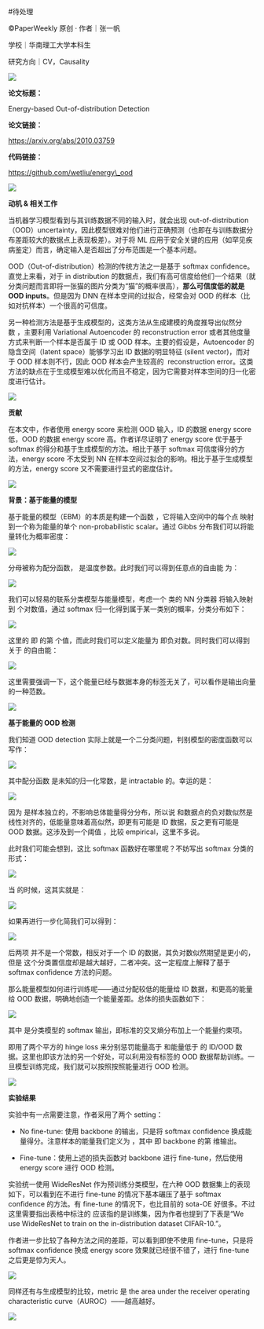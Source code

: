 #待处理 

©PaperWeekly 原创 · 作者｜张一帆  

学校｜华南理工大学本科生

研究方向｜CV，Causality

![](https://mmbiz.qpic.cn/mmbiz_png/VBcD02jFhglKWSjgMlbibg1kkicpJt6MsnFW7jKDicYMZRndVHrw5u4Ucfku0I0TKxAO5gD2IIcgicxsRBqqHVl32w/640?wx_fmt=png)

**论文标题：** 

Energy-based Out-of-distribution Detection

**论文链接：** 

<https://arxiv.org/abs/2010.03759>

**代码链接：** 

<https://github.com/wetliu/energy\_ood>

![](https://mmbiz.qpic.cn/mmbiz_png/Psho9dm7oDHKVtfYDubjKdZRUjAfBQQicF9W4GratnjUc2u6C9rYob1Hv7ebEE1y0fPnNXHJLqK0r0MF65IVvzg/640?wx_fmt=png)

**动机 & 相关工作**

当机器学习模型看到与其训练数据不同的输入时，就会出现 out-of-distribution （OOD）uncertainty，因此模型很难对他们进行正确预测（也即在与训练数据分布差距较大的数据点上表现极差）。对于将 ML 应用于安全关键的应用（如罕见疾病鉴定）而言，确定输入是否超出了分布范围是一个基本问题。

OOD（Out-of-distribution）检测的传统方法之一是基于 softmax confidence。直觉上来看，对于 in distribution 的数据点，我们有高可信度给他们一个结果（就分类问题而言即将一张猫的图片分类为“猫”的概率很高），**那么可信度低的就是 OOD inputs**。但是因为 DNN 在样本空间的过拟合，经常会对 OOD 的样本（比如对抗样本）一个很高的可信度。

另一种检测方法是基于生成模型的，这类方法从生成建模的角度推导出似然分数 ，主要利用 Variational Autoencoder 的 reconstruction error 或者其他度量方式来判断一个样本是否属于 ID 或 OOD 样本。主要的假设是，Autoencoder 的隐含空间（latent space）能够学习出 ID 数据的明显特征 (silent vector)，而对于 OOD 样本则不行，因此 OOD 样本会产生较高的  reconstruction error。这类方法的缺点在于生成模型难以优化而且不稳定，因为它需要对样本空间的归一化密度进行估计。

![](https://mmbiz.qpic.cn/mmbiz_png/Psho9dm7oDHKVtfYDubjKdZRUjAfBQQicGHwySqq1pHs7jzBRW57YbSic1bxn8EKpyWsPaNoUBdheeibFauUE8Aag/640?wx_fmt=png)

**贡献**

在本文中，作者使用 energy score 来检测 OOD 输入，ID 的数据 energy score 低，OOD 的数据 energy score 高。作者详尽证明了 energy score 优于基于 softmax 的得分和基于生成模型的方法。相比于基于 softmax 可信度得分的方法，energy score 不太受到 NN 在样本空间过拟合的影响。相比于基于生成模型的方法，energy score 又不需要进行显式的密度估计。

![](https://mmbiz.qpic.cn/mmbiz_png/Psho9dm7oDHKVtfYDubjKdZRUjAfBQQicE509QKTUnsPWrev9RQslwXA0xCBxpgLAntdcjOsqcm1s9yPFj1QGpQ/640?wx_fmt=png)

**背景：基于能量的模型**

基于能量的模型（EBM）的本质是构建一个函数 ，它将输入空间中的每个点 映射到一个称为能量的单个 non-probabilistic scalar。通过 Gibbs 分布我们可以将能量转化为概率密度：

![](https://mmbiz.qpic.cn/mmbiz_png/Psho9dm7oDGmzVW3iciaEaeyTu0FOKdNrf36IInj5Bgy8ibuJkLkicy6DAOlribLQfiaTtmZermQyVJq7bM7wxegqnHw/640?wx_fmt=png)

分母被称为配分函数， 是温度参数。此时我们可以得到任意点的自由能 为：

![](https://mmbiz.qpic.cn/mmbiz_png/Psho9dm7oDGmzVW3iciaEaeyTu0FOKdNrfvfUAswfRO2mhr9WPTOwGcHO1F8dFmoVxCqGYBmtwVTg59wJAHNhbqw/640?wx_fmt=png)

我们可以轻易的联系分类模型与能量模型，考虑一个 类的 NN 分类器 将输入映射到 个对数值，通过 softmax 归一化得到属于某一类别的概率，分类分布如下：

![](https://mmbiz.qpic.cn/mmbiz_png/Psho9dm7oDGmzVW3iciaEaeyTu0FOKdNrfMU3t0kKpD8ySlYHuGHa20waY1mB1mONJxEZ19Fia3t61k7GSQevZwrw/640?wx_fmt=png)

这里的 即 的第 个值，而此时我们可以定义能量为 即负对数。同时我们可以得到关于 的自由能：

![](https://mmbiz.qpic.cn/mmbiz_png/Psho9dm7oDGmzVW3iciaEaeyTu0FOKdNrfRPOYEgHtiaS8q5Pibngf8kMluH82zlEWic4BXvbdbYYz0dCoBSdRYavLw/640?wx_fmt=png)

这里需要强调一下，这个能量已经与数据本身的标签无关了，可以看作是输出向量 的一种范数。

![](https://mmbiz.qpic.cn/mmbiz_png/Psho9dm7oDHKVtfYDubjKdZRUjAfBQQicWok9zL9F1SkDEB5Yxl0m5G6NFHYp4FTgfHKU0MzibmiaYONMcNicwpKQg/640?wx_fmt=png)

**基于能量的 OOD 检测**

我们知道 OOD detection 实际上就是一个二分类问题，判别模型的密度函数可以写作：

![](https://mmbiz.qpic.cn/mmbiz_png/Psho9dm7oDGmzVW3iciaEaeyTu0FOKdNrfLNTNibyOaRicMe3utS0UWLIGXxEn5Mp4eGg3MyunGu9MUL2vqp8pZI0A/640?wx_fmt=png)

其中配分函数 是未知的归一化常数，是 intractable 的。幸运的是：

![](https://mmbiz.qpic.cn/mmbiz_png/Psho9dm7oDGmzVW3iciaEaeyTu0FOKdNrfOt2Mulic6bia4RUSkYXVoZJXqn0cfia7n5XxibibPYgyFCpFibbBpPKtHdtQ/640?wx_fmt=png)

因为 是样本独立的，不影响总体能量得分分布，所以说 和数据点的负对数似然是线性对齐的，低能量意味着高似然，即更有可能是 ID 数据，反之更有可能是 OOD 数据。这涉及到一个阈值 ，比较 empirical，这里不多说。

此时我们可能会想到，这比 softmax 函数好在哪里呢？不妨写出 softmax 分类的形式：

![](https://mmbiz.qpic.cn/mmbiz_png/Psho9dm7oDGmzVW3iciaEaeyTu0FOKdNrfTEqrMbmoBHvvbtBbMico8dNYRsgd7p9t2FS39SNEeR0tSY9VdcQNX8w/640?wx_fmt=png)

当 的时候，这其实就是：

![](https://mmbiz.qpic.cn/mmbiz_png/Psho9dm7oDGmzVW3iciaEaeyTu0FOKdNrfJFmzp9VuEGJqLedqAn2V5glN1HzpGSoe2LlF9gxIs8DdzCVbrTSIxw/640?wx_fmt=png)

如果再进行一步化简我们可以得到：

![](https://mmbiz.qpic.cn/mmbiz_png/Psho9dm7oDGmzVW3iciaEaeyTu0FOKdNrfu9qjjbZ5yFf0HbGckahI06clXopWZ4DzDOGFtREZljsdygRstBe8ibw/640?wx_fmt=png)

后两项 并不是一个常数，相反对于一个 ID 的数据，其负对数似然期望是更小的，但是 这个分类置信度却是越大越好，二者冲突。这一定程度上解释了基于 softmax confidence 方法的问题。

那么能量模型如何进行训练呢——通过分配较低的能量给 ID 数据，和更高的能量给 OOD 数据，明确地创造一个能量差距。总体的损失函数如下：

![](https://mmbiz.qpic.cn/mmbiz_png/Psho9dm7oDGmzVW3iciaEaeyTu0FOKdNrfnQgJekXfBY8LJ9pWpgnHq7pbiaIm47JFfO8X6MnE6IP3cFnUEwpxicZA/640?wx_fmt=png)

其中 是分类模型的 softmax 输出，即标准的交叉熵分布加上一个能量约束项。

即用了两个平方的 hinge loss 来分别惩罚能量高于 和能量低于 的 ID/OOD 数据。这里也即该方法的另一个好处，可以利用没有标签的 OOD 数据帮助训练。一旦模型训练完成，我们就可以按照按照能量进行 OOD 检测。

![](https://mmbiz.qpic.cn/mmbiz_png/Psho9dm7oDHKVtfYDubjKdZRUjAfBQQic2ibc4lzvUPBOBcoLTliatnqRJWOiazYYxu54ycn4u6MXOnHdb61OAh5OQ/640?wx_fmt=png)

**实验结果**

实验中有一点需要注意，作者采用了两个 setting：

*   No fine-tune: 使用 backbone 的输出，只是将 softmax confidence 换成能量得分。注意样本的能量我们定义为 ，其中 即 backbone 的第 维输出。

    

*   Fine-tune：使用上述的损失函数对 backbone 进行 fine-tune，然后使用 energy score 进行 OOD 检测。

    

实验统一使用 WideResNet 作为预训练分类模型，在六种 OOD 数据集上的表现如下，可以看到在不进行 fine-tune 的情况下基本碾压了基于 softmax confidence 的方法。有 fine-tune 的情况下，也比目前的 sota-OE 好很多。不过这里需要指出表格中标注的 应该指的是训练集，因为作者也提到了下表是“We use WideResNet to train on the in-distribution dataset CIFAR-10.”。

作者进一步比较了各种方法之间的差距，可以看到即使不使用 fine-tune，只是将 softmax confidence 换成 energy score 效果就已经很不错了，进行 fine-tune 之后更是惊为天人。

![](https://mmbiz.qpic.cn/mmbiz_png/6TIzll6EQmhibW7Dkqk4q92mcMuouL0eDnC04kYticibyk09jJLjDXxspwCibOoxE1hiamlOqo7wsJpEWyBbnib9lT6Q/640?wx_fmt=png)

同样还有与生成模型的比较，metric 是 the area under the receiver operating characteristic curve（AUROC）——越高越好。

![](https://mmbiz.qpic.cn/mmbiz_png/U9CnFePkcNVHhEojGb4eHjDvdZTo96hntPEH53TJoKVx1JI2xTicGYH7LViasxOIibFIcl4fpiazXgxQ5uFz1fqA2A/640?wx_fmt=png)

  
